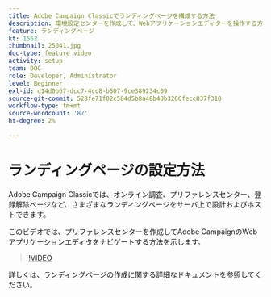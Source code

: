 ```yaml
---
title: Adobe Campaign Classicでランディングページを構成する方法
description: 環境設定センターを作成して、Webアプリケーションエディターを操作する方法を説明します。
feature: ランディングページ
kt: 1562
thumbnail: 25041.jpg
doc-type: feature video
activity: setup
team: DOC
role: Developer, Administrator
level: Beginner
exl-id: d14d0b67-dcc7-4cc8-b507-9ce389234c09
source-git-commit: 528fe71f02c584d5b8a48b40b3266fecc837f310
workflow-type: tm+mt
source-wordcount: '87'
ht-degree: 2%

---
```


# ランディングページの設定方法

Adobe Campaign Classicでは、オンライン調査、プリファレンスセンター、登録解除ページなど、さまざまなランディングページをサーバ上で設計およびホストできます。

このビデオでは、プリファレンスセンターを作成してAdobe CampaignのWebアプリケーションエディタをナビゲートする方法を示します。

>[!VIDEO](https://video.tv.adobe.com/v/25041?quality=12)

詳しくは、[ランディングページの作成](https://experienceleague.adobe.com/docs/campaign-classic/using/designing-content/editing-html-content/creating-a-landing-page.html)に関する詳細なドキュメントを参照してください。
